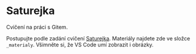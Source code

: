 # Saturejka

Cvičení na práci s Gitem.

Postupujte podle zadání cvičení [Saturejka](https://kodim.cz/czechitas/daweb/zaklady-gitu/uvod-do-gitu/cviceni-saturejka). Materiály najdete zde ve složce `_materialy`. Všimněte si, že VS Code umí zobrazit i obrázky.
